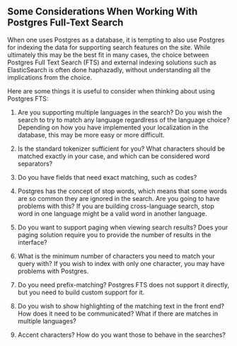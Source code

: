 ## Some Considerations When Working With Postgres Full-Text Search

When one uses Postgres as a database, it is tempting to also use Postgres for indexing the data for supporting search features on the site. While ultimately this may be the best fit in many cases, the choice between Postgres Full Text Search (FTS) and external indexing solutions such as ElasticSearch is often done 
haphazadly, without understanding all the implications from the choice.

Here are some things it is useful to consider when thinking about using Postgres FTS:

1. Are you supporting multiple languages in the search? Do you wish the search to try to match any language regardlress of the language choice? Depending on how you have implemented your localization in the database, this may be more easy or more difficult.

1. Is the standard tokenizer sufficient for you? What characters should be matched exactly in your case, and which can be considered word separators?

1. Do you have fields that need exact matching, such as codes?

1. Postgres has the concept of stop words, which means that some words are so common they are ignored in the search. Are you going to have problems with this? If you are building cross-language search, stop word in one language might be a valid word in another language.

1. Do you want to support paging when viewing search results? Does your paging solution require you to provide the number of results in the interface?

1. What is the minimum number of characters you need to match your query with? If you wish to index with only one character, you may have problems with Postgres.

1. Do you need prefix-matching? Postgres FTS does not support it directly, but you need to build custom support for it.

1. Do you wish to show highlighting of the matching text in the front end? How does it need to be communicated? What if there are matches in multiple languages? 

1. Accent characters? How do you want those to behave in the searches?
